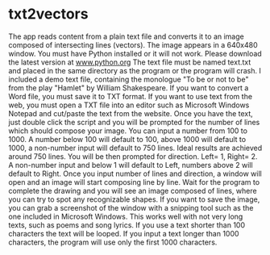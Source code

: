 # txt2vectors
The app reads content from a plain text file and converts it to an image composed of intersecting lines (vectors). The image appears in a 640x480 window.
You must have Python installed or it will not work. Please download the latest version at www.python.org
The text file must be named text.txt and placed in the same directory as the program or the program will crash. I included a demo text file, containing the monologue "To be or not to be" from the play "Hamlet" by William Shakespeare.
If you want to convert a Word file, you must save it to TXT format. If you want to use text from the web, you must open a TXT file into an editor such as Microsoft Windows Notepad and cut/paste the text from the website.
Once you have the text, just double click the script and you will be prompted for the number of lines which should compose your image.
You can input a number from 100 to 1000. A number below 100 will default to 100, above 1000 will default to 1000, a non-number input will default to 750 lines. Ideal results are achieved around 750 lines. You will be then prompted for direction. Left= 1, Right= 2. A non-number input and below 1 will default to Left, numbers above 2 will default to Right.
Once you input number of lines and direction, a window will open and an image will start composing line by line. Wait for the program to complete the drawing and you will see an image composed of lines, where you can try to spot any recognizable shapes.
If you want to save the image, you can grab a screenshot of the window with a snipping tool such as the one included in Microsoft Windows.
This works well with not very long texts, such as poems and song lyrics. If you use a text shorter than 100 characters the text will be looped. If you input a text longer than 1000 characters, the program will use only the first 1000 characters.

